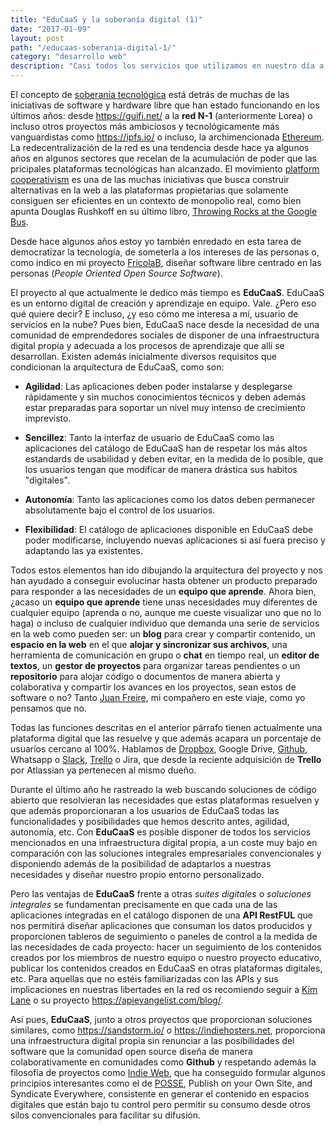 ```yaml
---
title: "EduCaaS y la soberanía digital (1)"
date: "2017-01-09"
layout: post
path: "/educaas-soberania-digital-1/"
category: "desarrollo web"
description: "Casi todos los servicios que utilizamos en nuestro día a día están en la nube. Pero la nube tiene propietarios, como cualquier otro espacio, y muchas veces los intereses de los propietarios no coinciden con los nuestros o, incluso aún, los propietarios de la nube pueden decidir que nuestros datos o nuestras aplicaciones no son importantes en su modelo de negocio y apagarlas de la noche a la mañana. Nos encontraremos un bonito texto legal que nunca habíamos leído pero sí habíamos aceptado como explicación. Lo que durante años exigió la democracia, el poder para la ciudadanía, es ahora pasado por alto constantemente con nuestro beneplácito o nuestra total ignorancia. La soberanía digital debe preocuparte, si no lo hace ya. En EduCaaS hemos estado trabajando para que las exigencias de los usuarios y sus derechos prevalezcan a los de los propietarios de las plataformas digitales. Internet nació descentralizada y debe volver a serlo."
---
```

El concepto de [soberanía tecnológica](https://es.wikipedia.org/wiki/Soberan%C3%ADa_Tecnol%C3%B3gica) está detrás de muchas de las iniciativas de software y hardware libre que han estado funcionando en los últimos años: desde https://guifi.net/ a la **red N-1** (anteriormente Lorea) o incluso otros proyectos más ambiciosos y tecnológicamente más vanguardistas como https://ipfs.io/ o incluso, la archimencionada [Ethereum](https://www.ethereum.org/). La redecentralización de la red es una tendencia desde hace ya algunos años en algunos sectores que recelan de la acumulación de poder que las pricipales plataformas tecnológicas han alcanzado. El movimiento [platform cooperativism](http://platformcoop.net/) es una de las muchas iniciativas que busca construir alternativas en la web a las plataformas propietarias que solamente consiguen ser eficientes en un contexto de monopolio real, como bien apunta Douglas Rushkoff en su último libro, [Throwing Rocks at the Google Bus](http://www.rushkoff.com/books/throwing-rocks-at-the-google-bus/).

Desde hace algunos años estoy yo también enredado en esta tarea de democratizar la tecnología, de someterla a los intereses de las personas o, como indico en mi proyecto [FricolaB](http://fricolab.com), diseñar software libre centrado en las personas (_People Oriented Open Source Software_).

El proyecto al que actualmente le dedico más tiempo es **EduCaaS**. EduCaaS es un entorno digital de creación y aprendizaje en equipo. Vale. ¿Pero eso qué quiere decir? E incluso, ¿y eso cómo me interesa a mí, usuario de servicios en la nube? Pues bien, EduCaaS nace desde la necesidad de una comunidad de emprendedores sociales de disponer de una infraestructura digital propia y adecuada a los procesos de aprendizaje que allí se desarrollan. Existen además inicialmente diversos requisitos que condicionan la arquitectura de EduCaaS, como son:

- **Agilidad**: Las aplicaciones deben poder instalarse y desplegarse rápidamente y sin muchos conocimientos técnicos y deben además estar preparadas para soportar un nivel muy intenso de crecimiento imprevisto.

- **Sencillez**: Tanto la interfaz de usuario de EduCaaS como las aplicaciones del catálogo de EduCaaS han de respetar los más altos estandards de usabilidad y deben evitar, en la medida de lo posible, que los usuarios tengan que modificar de manera drástica sus habitos "digitales".

- **Autonomía**: Tanto las aplicaciones como los datos deben permanecer absolutamente bajo el control de los usuarios.

- **Flexibilidad**: El catálogo de aplicaciones disponible en EduCaaS debe poder modificarse, incluyendo nuevas aplicaciones si así fuera preciso y adaptando las ya existentes.

Todos estos elementos han ido dibujando la arquitectura del proyecto y nos han ayudado a conseguir evolucinar hasta obtener un producto preparado para responder a las necesidades de un **equipo que aprende**. Ahora bien, ¿acaso un **equipo que aprende** tiene unas necesidades muy diferentes de cualquier equipo (aprenda o no, aunque me cueste visualizar uno que no lo haga) o incluso de cualquier individuo que demanda una serie de servicios en la web como pueden ser: un **blog** para crear y compartir contenido, un **espacio en la web** en el que **alojar y sincronizar sus archivos**, una herramienta de comunicación en grupo o **chat** en tiempo real, un **editor de textos**, un **gestor de proyectos** para organizar tareas pendientes o un **repositorio** para alojar código o documentos de manera abierta y colaborativa y compartir los avances en los proyectos, sean estos de software o no? Tanto [Juan Freire](http://juanfreire.com/la-transformacion-provocada-por-lo-digital/), mi compañero en este viaje, como yo pensamos que no.

Todas las funciones descritas en el anterior párrafo tienen actualmente una plataforma digital que las resuelve y que además acapara un porcentaje de usuarios cercano al 100%. Hablamos de [Dropbox](https://www.dropbox.com/), Google Drive, [Github](https://www.github.com), Whatsapp o [Slack](https://slack.com/), [Trello](https://trello.com/) o Jira, que desde la reciente adquisición de **Trello** por Atlassian ya pertenecen al mismo dueño.

Durante el último año he rastreado la web buscando soluciones de código abierto que resolvieran las necesidades que estas plataformas resuelven y que además proporcionaran a los usuarios de EduCaaS todas las funcionalidades y posibilidades que hemos descrito antes, agilidad, autonomía, etc. Con **EduCaaS** es posible disponer de todos los servicios mencionados en una infraestructura digital propia, a un coste muy bajo en comparación con las soluciones integrales empresariales convencionales y disponiendo además de la posibilidad de adaptarlos a nuestras necesidades y diseñar nuestro propio entorno personalizado.

Pero las ventajas de **EduCaaS** frente a otras _suites digitales_ o _soluciones integrales_ se fundamentan precisamente en que cada una de las aplicaciones integradas en el catálogo disponen de una **API RestFUL** que nos permitirá diseñar aplicaciones que consuman los datos producidos y proporcionen tableros de seguimiento o paneles de control a la medida de las necesidades de cada proyecto: hacer un seguimiento de los contenidos creados por los miembros de nuestro equipo o nuestro proyecto educativo, publicar los contenidos creados en EduCaaS en otras plataformas digitales, etc. Para aquellas que no estéis familiarizadas con las APIs y sus implicaciones en nuestras libertades en la red os recomiendo seguir a [Kim Lane](https://twitter.com/kinlane) o su proyecto https://apievangelist.com/blog/.

Así pues, **EduCaaS**, junto a otros proyectos que proporcionan soluciones similares, como https://sandstorm.io/ o https://indiehosters.net, proporciona una infraestructura digital propia sin renunciar a las posibilidades del software que la comunidad open source diseña de manera colaborativamente en comunidades como **Github** y respetando además la filosofía de proyectos como [Indie Web](https://indieweb.org/), que ha conseguido formular algunos principios interesantes como el de [POSSE](https://indieweb.org/POSSE), Publish on your Own Site, and Syndicate Everywhere, consistente en generar el contenido en espacios digitales que están bajo tu control pero permitir su consumo desde otros silos convencionales para facilitar su difusión.
